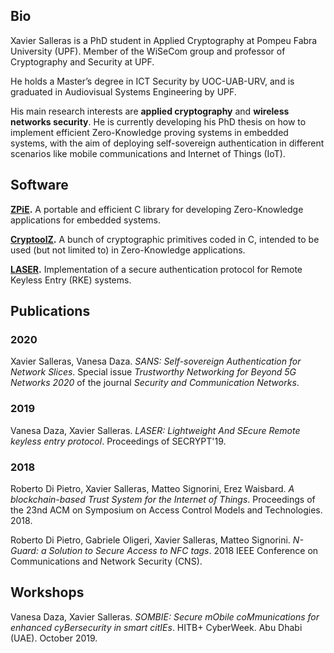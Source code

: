 ## Bio

Xavier Salleras is a PhD student in Applied Cryptography at Pompeu Fabra University (UPF). Member of the WiSeCom group and professor of Cryptography and Security at UPF.

He holds a Master’s degree in ICT Security by UOC-UAB-URV, and is graduated in Audiovisual Systems Engineering by UPF.

His main research interests are **applied cryptography** and **wireless networks security**. He is currently developing his PhD thesis on how to implement efficient Zero-Knowledge proving systems in embedded systems, with the aim of deploying self-sovereign authentication in different scenarios like mobile communications and Internet of Things (IoT).

## Software

**[ZPiE](https://github.com/xevisalle/zpie).** A portable and efficient C library for developing Zero-Knowledge applications for embedded systems.

**[CryptoolZ](https://github.com/xevisalle/cryptoolz).** A bunch of cryptographic primitives coded in C, intended to be used (but not limited to) in Zero-Knowledge applications.

**[LASER](https://github.com/xevisalle/laser).** Implementation of a secure authentication protocol for Remote Keyless Entry (RKE) systems.

## Publications

### 2020

Xavier Salleras, Vanesa Daza. _SANS: Self-sovereign Authentication for Network Slices_. Special issue *Trustworthy Networking for Beyond 5G Networks 2020* of the journal *Security and Communication Networks*.

### 2019

Vanesa Daza, Xavier Salleras. _LASER: Lightweight And SEcure Remote keyless entry protocol_. Proceedings of SECRYPT'19.

### 2018

Roberto Di Pietro, Xavier Salleras, Matteo Signorini, Erez Waisbard. _A blockchain-based Trust System for the Internet of Things_. Proceedings of the 23nd ACM on Symposium on Access Control Models and Technologies. 2018.

Roberto Di Pietro, Gabriele Oligeri, Xavier Salleras, Matteo Signorini. _N-Guard: a Solution to Secure Access to NFC tags_. 2018 IEEE Conference on Communications and Network Security (CNS).


## Workshops

Vanesa Daza, Xavier Salleras. _SOMBIE: Secure mObile coMmunications for enhanced cyBersecurity in smart citIEs_. HITB+ CyberWeek. Abu Dhabi (UAE). October 2019.
